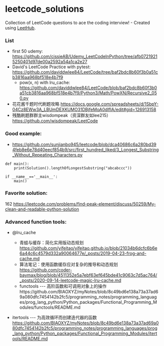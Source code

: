 # leetcode_solutions
Collection of LeetCode questions to ace the coding interview! - Created using [LeetHub](https://github.com/QasimWani/LeetHub).

### List
- first 50 udemy: https://github.com/cissieAB/Udemy_LeetCodeInPython/tree/afb07219215250401d97de00a2592a54a1ca2e27 
- David's LeetCode Practice with pytest: https://github.com/daviddwlee84/LeetCode/tree/baf2bdc8b60f3b0a51cb3816aa968bf518e4b7f9
  - pow(x, n) with lru_cache: https://github.com/daviddwlee84/LeetCode/blob/baf2bdc8b60f3b0a51cb3816aa968bf518e4b7f9/Python3/Math/PowXN/Recursive2_050.py
- 花花酱千题时代刷题攻略  https://docs.google.com/spreadsheets/d/1SbpY-04Cz8EWw3A_LBUmDEXKUMO31DBjfeMoA0dlfIA/edit#gid=126913158
- 残酷刷题群群主wisdompeak（资深群友如lee215） https://github.com/wisdompeak/LeetCode


### Good example:
- https://github.com/sunjianbo945/leetcode/blob/dca40686c6a280bd394feb8e6e78d40eecf854b9/src/first_hundred_liked/3_Longest_Substring_Without_Repeating_Characters.py

```
def main():
    print(Solution().lengthOfLongestSubstring("abcabccc"))

if __name__=='__main__':
    main()
```    

### Favorite solution: 
162 https://leetcode.com/problems/find-peak-element/discuss/50259/My-clean-and-readable-python-solution

### Advanced function tools:
- @lru_cache
  - 青蛙与缓存：简化实用版动态规划 https://github.com/yifeitao/yifeitao.github.io/blob/21034b6dcfc6b6e6a44c6c4579d332a90064677e/_posts/2019-04-23-frog-and-cache.md
  - 算法笔记：使用函数缓存应对复杂的推导和动态规划 https://github.com/coder-baymax/blog/blob/4511352e5a7ebf63ef645bde41c9063c7d5ac764/_posts/2020-09-14-leetcode-magic-lru-cache.md
  - functools --- 高阶函数和可调用对象上的操作https://github.com/BIAOXYZ/myNotes/blob/8c49bd6e138a73a37ad69a080dfc7454142b2fc5/programming_notes/programming_languages/prog_lang_python/Python_packages/Functional_Programming_Modules/functools/README.md

- itertools --- 为高效循环而创建迭代器的函数 https://github.com/BIAOXYZ/myNotes/blob/8c49bd6e138a73a37ad69a080dfc7454142b2fc5/programming_notes/programming_languages/prog_lang_python/Python_packages/Functional_Programming_Modules/itertools/README.md
